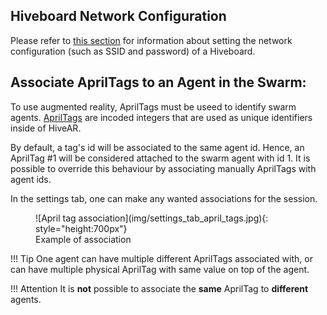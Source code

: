 ## Hiveboard Network Configuration
Please refer to [this section](../Networking/configure-wifi.md#setup-hiveboard-network-hivear) for information about setting the network configuration (such as SSID and password) of a Hiveboard.

## Associate AprilTags to an Agent in the Swarm: <a name="robot-april-tags"></a>
To use augmented reality, AprilTags must be useed to identify swarm agents.
[AprilTags](https://april.eecs.umich.edu/software/apriltag) are incoded integers that are used as unique identifiers inside of HiveAR. 

By default, a tag's id will be associated to the same agent id. Hence, an AprilTag #1 will be considered attached to the swarm agent with id 1.
It is possible to override this behaviour by associating manually AprilTags with agent ids.

In the settings tab, one can make any wanted associations for the session.

<figure markdown>
  ![April tag association](img/settings_tab_april_tags.jpg){: style="height:700px"}

  <figcaption>Example of association</figcaption>

</figure>

!!! Tip
    One agent can have multiple different AprilTags associated with, or can have multiple physical AprilTag with same value on top of the agent.

!!! Attention
    It is **not** possible to associate the **same** AprilTag to **different** agents.